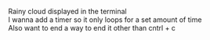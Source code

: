 Rainy cloud displayed in the terminal  
I wanna add a timer so it only loops for a set amount of time  
Also want to end a way to end it other than cntrl + c  

